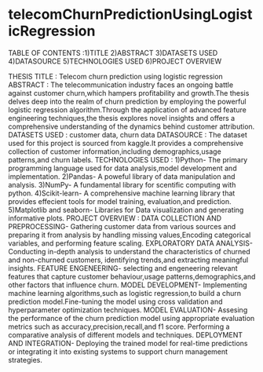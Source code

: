 # telecomChurnPredictionUsingLogisticRegression
TABLE OF CONTENTS :1)TITLE
                   2)ABSTRACT
                   3)DATASETS USED
                   4)DATASOURCE
                   5)TECHNOLOGIES USED
                   6)PROJECT OVERVIEW

THESIS TITLE : Telecom churn prediction using logistic regression
ABSTRACT : The telecommunication industry faces an ongoing battle against customer churn,which hampers profitability and growth.The thesis delves deep 
             into the realm of churn prediction by employing the powerful logistic regression algorithm.Through the application of advanced feature engineering
             techniques,the thesis explores novel insights and offers a comprehensive understanding of the dynamics behind customer attribution.
DATASETS USED : customer data, churn data
DATASOURCE : The dataset used for this project is sourced from kaggle.It provides a comprehensive collection of customer information,including demographics,usage
             patterns,and churn labels.
TECHNOLOGIES USED : 1)Python- The primary programming language
                    used for data analysis,model development and
                    implementation.
                    2)Pandas- A poweful library of data manipulation
                    and analysis.
                    3)NumPy- A fundamental library for scentific 
                    computing with python.
                    4)Scikit-learn- A comprehensive machine learning
                    library that provides effecient tools for model training,
                    evaluation,and prediction.
                    5)Matplotlib and seaborn- Libraries for Data visualization and 
                    generating informative plots.
 PROJECT OVERVIEW : DATA COLLECTION AND PREPROCESSING-
                    Gathering customer data from various sources and preparing it from analysis by handling missing values,Encoding categorical variables,
                    and performing feature scaling.
                    EXPLORATORY DATA ANALYSIS-
                    Conducting in-depth analysis to understand the characteristics of churned and non-churned customers, identifying trends,and extracting
                    meaningful insights.
                    FEATURE ENGENEERING-
                    selecting and engeneering relevant features that capture customer behaviour,usage patterns,demographics,and other factors that influence
                    churn.
                    MODEL DEVELOPMENT-
                    Implementing machine learning algorithms,such as logistic regression,to build a churn prediction model.Fine-tuning the model using cross 
                    validation and hyperparameter optimization techniques.
                    MODEL EVALUATION-
                    Assesing the performance of the churn prediction model using appropriate evaluation metrics such as accuracy,precision,recall,and f1 score.
                    Performing a comparative analysis of different models and techniques.
                    DEPLOYMENT AND INTEGRATION-
                    Deploying the trained model for real-time predictions or integrating it into existing systems to support churn management strategies. 
                    
                    
                   
                    
             
       
                     


